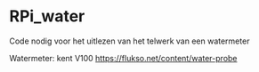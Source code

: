 # RPi_water

Code nodig voor het uitlezen van het telwerk van een watermeter

Watermeter: kent V100
https://flukso.net/content/water-probe
